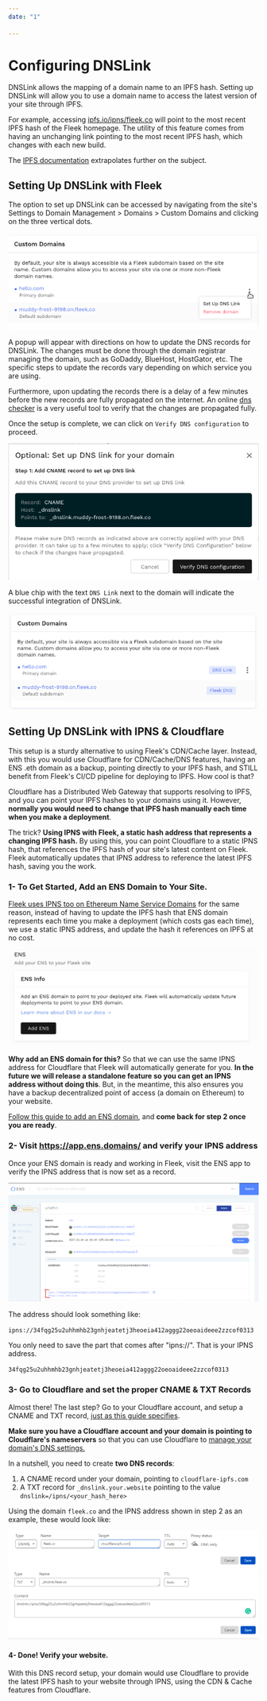 ```yaml
---
date: "1"

---
```

# Configuring DNSLink

DNSLink allows the mapping of a domain name to an IPFS hash. Setting up DNSLink will allow you to use a domain name to access the latest version of your site through IPFS.

For example, accessing [ipfs.io/ipns/fleek.co](https://ipfs.io/ipns/fleek.co/) will point to the most recent IPFS hash of the Fleek homepage. The utility of this feature comes from having an unchanging link pointing to the most recent IPFS hash, which changes with each new build.

The [IPFS documentation](https://docs.ipfs.io/guides/concepts/dnslink/) extrapolates further on the subject.

## Setting Up DNSLink with Fleek
The option to set up DNSLink can be accessed by navigating from the site's Settings to Domain Management > Domains > Custom Domains and clicking on the three vertical dots.

![](imgs/dnslink_setup.png)

A popup will appear with directions on how to update the DNS records for DNSLink. The changes must be done through the domain registrar managing the domain, such as GoDaddy, BlueHost, HostGator, etc. The specific steps to update the records vary depending on which service you are using.

Furthermore, upon updating the records there is a delay of a few minutes before the new records are fully propagated on the internet. An online [dns checker](https://dnschecker.org/) is a very useful tool to verify that the changes are propagated fully.

Once the setup is complete, we can click on `Verify DNS configuration` to proceed.

![](imgs/dnslink_modal.png)

A blue chip with the text `DNS Link` next to the domain will indicate the successful integration of DNSLink.

![](imgs/dnslink_result.png)

## Setting Up DNSLink with IPNS & Cloudflare

This setup is a sturdy alternative to using Fleek's CDN/Cache layer. Instead, with this you would use Cloudflare for CDN/Cache/DNS features, having an ENS .eth domain as a backup, pointing directly to your IPFS hash, and STILL benefit from Fleek's CI/CD pipeline for deploying to IPFS. How cool is that?

Cloudflare has a Distributed Web Gateway that supports resolving to IPFS, and you can point your IPFS hashes to your domains using it. However, **normally you would need to change that IPFS hash manually each time when you make a deployment**.

The trick? **Using IPNS with Fleek, a static hash address that represents a changing IPFS hash.** By using this, you can point Cloudflare to a static IPNS hash, that references the IPFS hash of your site's latest content on Fleek. Fleek automatically updates that IPNS address to reference the latest IPFS hash, saving you the work.

### 1- To Get Started, Add an ENS Domain to Your Site.

[Fleek uses IPNS too on Ethereum Name Service Domains](https://blog.fleek.co/posts/ens-now-on-ipns-hash-updates) for the same reason, instead of having to update the IPFS hash that ENS domain represents each time you make a deployment (which costs gas each time), we use a static IPNS address, and update the hash it references on IPFS at no cost.

![](imgs/ens1.png)

**Why add an ENS domain for this?** So that we can use the same IPNS address for Cloudflare that Fleek will automatically generate for you. **In the future we will release a standalone feature so you can get an IPNS address without doing this**. But, in the meantime, this also ensures you have a backup decentralized point of access (a domain on Ethereum) to your website.

[Follow this guide to add an ENS domain](https://docs.fleek.co/domain-management/ens-domains/), and **come back for step 2 once you are ready**.


### 2- Visit https://app.ens.domains/ and verify your IPNS address

Once your ENS domain is ready and working in Fleek, visit the ENS app to verify the IPNS address that is now set as a record.

![](imgs/ipns.png)

The address should look something like:

``ipns://34fqg25u2uhhmhb23gnhjeatetj3heoeia412aggg22oeoaideee2zzcof0313``

You only need to save the part that comes after "ipns://". That is your IPNS address.

``34fqg25u2uhhmhb23gnhjeatetj3heoeia412aggg22oeoaideee2zzcof0313``

### 3- Go to Cloudflare and set the proper CNAME & TXT Records

Almost there! The last step? Go to your Cloudflare account, and setup a CNAME and TXT record, [just as this guide specifies](https://developers.cloudflare.com/distributed-web/ipfs-gateway/connecting-website#connecting-to-cloudflares-gateway).

**Make sure you have a Cloudflare account and your domain is pointing to Cloudflare's nameservers** so that you can use Cloudflare to [manage your domain's DNS settings. ](https://support.cloudflare.com/hc/en-us/articles/205195708-Changing-your-domain-nameservers-to-Cloudflaredistributed-web/ipfs-gateway/connecting-website#connecting-to-cloudflares-gateway)

In a nutshell, you need to create **two DNS records**:

1. A CNAME record under your domain, pointing to ``cloudflare-ipfs.com``
2. A TXT record for ``_dnslink.your.website`` pointing to the value ``dnslink=/ipns/<your_hash_here>
``

Using the domain ``fleek.co`` and the IPNS address shown in step 2 as an example, these would look like:

![](imgs/cloudflarefleek.png)
![](imgs/dnsfleek.png)

#### 4- Done! Verify your website.

With this DNS record setup, your domain would use Cloudflare to provide the latest IPFS hash to your website through IPNS, using the CDN & Cache features from Cloudflare.